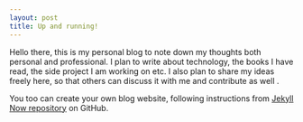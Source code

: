 ```yaml
---
layout: post
title: Up and running!
---
```


Hello there, this is my personal blog to note down my thoughts both personal and professional.
I plan to write about technology, the books I have read, the side project I am working on etc.
I also plan to share my ideas freely here, so that others can discuss it with me and contribute as well .

You too can create your own blog website, following instructions from [Jekyll Now repository](https://github.com/barryclark/jekyll-now) on GitHub.
